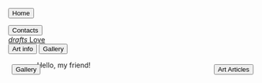<!DOCTYPE html>
<html lang="en">
<head>
<meta charset="utf-8">
<title>My page</title>
<script src="https://ajax.googleapis.com/ajax/libs/jquery/3.5.1/jquery.min.js"></script> 

<script>
window.onload=function move1() {
var elem;
var id;
var pos=50;
var k=250;

  
  
  elem = document.getElementById('t2');   
  id = setInterval(frame, 10);

  function frame() { 
    if (pos == k) {
      clearInterval(id);
    } else {
      pos++; 
      elem.style.top = pos + 'px'; 
      elem.style.left = pos + 'px'; 
    }
  }
  }




</script> 

<link href="https://fonts.googleapis.com/icon?family=Material+Icons" rel="stylesheet">
<link rel="stylesheet" href="index.css">

<style>




</style>
</head>
<body>



<div id="main-nav">
<div class="row-container">
<nav>

<form method="get" style="display:inline-block" action="index.html">
 <button class="btn">Home</button> </form>




<div class='dropdown'>
<button class="btn">Contacts</button>

  <div class="dropdown-content">
   <a  href=""><i class="material-icons" style="font-size:14px">drafts</i>    Love</a>
  
  </div></div>
  
  
  
 <form method="get" style="display:inline-block" action="parallax.html">
 <button class="btn">Art info</button> </form>

 
 <form method="get" style="display:inline-block" action="gallery.html">
 <button class="btn">Gallery</button> </form>

</nav>
</div> 
</div>








<div class="clearfix:after"></div>
<div class="page-content">



<div class="first-row-t"> 

<div class="left-t"></div>

<div  class="sky">
<div class="road"></div>
<div class="trees"></div>
<div class="bird"></div>
</div>

<div class="right-t"></div>
<div class="bl" style="transform: rotate(90deg);  float:left; left:-20%;">
<form method="get" action="gallery.html">
<button class="btn" style="transform:rotate(270deg);" > Gallery</button>
</form>

</div>


<div class="bl" style="transform: rotate(-90deg); float:right; right:-30%;">
<form method="get" action="parallax.html">
<button class="btn" style="transform:rotate(-270deg);" > Art Articles</button>
</form>

</div>

<div class="left-t-d"> <div class="quotes">Hello, my friend!</div> </div>
<div id="sky" class="sky-d"> </div>
<div class="right-t-d"></div>


</div>











</div>



<div id="footer"></div>


</body>
</html>





